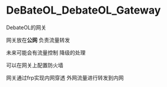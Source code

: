 # DeBateOL_DebateOL_Gateway

DebateOL的网关



网关放在**公网** 负责流量转发

未来可能会有流量控制 降级的处理

可以在网关上配置防火墙

网关通过frp实现内网穿透 外网流量进行转发到内网
